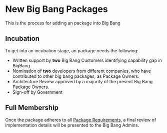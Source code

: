 # New Big Bang Packages

This is the process for adding an package into Big Bang

## Incubation

To get into an incubation stage, an package needs the following:

* Written support by **two** Big Bang Customers identifying capability gap in BigBang
* Nomination of **two** developers from different companies, who have contributed to other big bang packages, as Package Owners.
* Architecture Review approved by a majority of the present Big Bang Package Owners.
* Sign-off by Government

## Full Membership

Once the package adheres to all [Package Requirements](PackageRequirements.md), a final review of implementation details will be presented to the Big Bang Admins.
